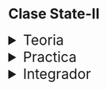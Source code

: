 # Clase State-II

<details>
<summary style="font-size:28px">Teoria</summary>

---

Lee la siguiente documentacion:

- [Objetos y estados](https://react.dev/learn/updating-objects-in-state)

- [Arreglos y estados](https://react.dev/learn/updating-arrays-in-state)

- [uso general y ejemplos](https://react.dev/reference/react/useState)

Comienza a leer el archivo `App.jsx`, intenta entender el flujo de renderizado, el funcionamiento, y como se relacionan los componentes entre si.

- Aprende como guardar arreglo u objetos en el estado

- Recuerda la importancia de la inmutabilidad

  - Si no cambiamos la referencia de un objeto o arreglo, React no se da cuenta que cambio el estado y no vuelve a renderizar el componente.

- Recuerda las reglas de las keys

  - Deben ser unicas entre los elementos de la lista.

  - Deben ser estables en el tiempo.

  - Lee [esta diapositiva](https://docs.google.com/presentation/d/1wzm_RVG_BOkqLepk3SZc05foGViA1bkzepCBY6Mwvuc/edit?usp=sharing) para tener una mejor idea.

- Entiende como podemos generar ids unicos para cada elemento de una lista.

  - Ten en mente que esta no es la mejor forma de generar ids unicos, pero es la mas sencilla de entender.

---

Si quieres, puedes ver el ejercicio con el que trabajaremos durante la clase [aqui](/src/clases/08-state-II/teoria/App.jsx)
</details>
<details>
<summary style="font-size:28px">Practica</summary>

---

Usando estos [datos](/src/fakeApi/accounts.json)

Crea una app que muestra

1. un componente con todas las cuentas que estas siguiendo

2. un componente con todas las cuentas disponibles:

3. cuando haces click en una cuenta:

    - si la cuenta no esta en la lista, se agrega 

    - si la cuenta ya esta en la lista, no se agrega

    > TIP: puedes user el metodo [includes](https://developer.mozilla.org/en-US/docs/Web/JavaScript/Reference/Global_Objects/Array/includes) para saber si la cuenta ya esta en la lista

4. cuando se hace click en una cuenta que estas siguiendo: 

    - se elimina de la lista de cuentas que estas siguiendo

    > TIP: puedes usar el metodo [filter](https://developer.mozilla.org/en-US/docs/Web/JavaScript/Reference/Global_Objects/Array/filter) para eliminar un elemento de la lista

---

Puedes ver la resolucion [aqui](/src/clases/08-state-II/practica/App.jsx)
</details>
<details>
<summary style="font-size:28px">Integrador</summary>
WIP: come later
</details>